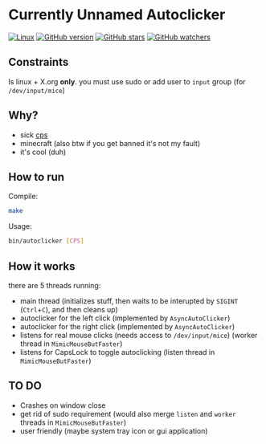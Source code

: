 # Currently Unnamed Autoclicker

[![Linux](https://svgshare.com/i/Zhy.svg)](https://svgshare.com/i/Zhy.svg) [![GitHub version](https://badge.fury.io/gh/mircea007%2Fautoclicker.svg)](https://github.com/mircea007/autoclicker) [![GitHub stars](https://img.shields.io/github/stars/mircea007/autoclicker.svg?style=social&label=Star&maxAge=2592000)](https://github.com/mircea007/autoclicker/) [![GitHub watchers](https://img.shields.io/github/watchers/mircea007/autoclicker.svg?style=social&label=Watch&maxAge=2592000)](https://github.com/mircea007/autoclicker/watchers/)

## Constraints

Is linux + X.org **only**.
you must use sudo or add user to `input` group (for `/dev/input/mice`)

## Why?

* sick [cps](https://cpstest.org/)
* minecraft (also btw if you get banned it's not my fault)
* it's cool (duh)

## How to run

Compile:
```bash
make
```

Usage:
```bash
bin/autoclicker [CPS]
```

## How it works

there are 5 threads running:

* main thread (initializes stuff, then waits to be interupted by `SIGINT` (`Ctrl`+`C`), and then cleans up)
* autoclicker for the left click   (implemented by `AsyncAutoClicker`)
* autoclicker for the right click  (implemented by `AsyncAutoClicker`)
* listens for real mouse clicks (needs access to `/dev/input/mice`) (worker thread in `MimicMouseButFaster`)
* listens for CapsLock to toggle autoclicking (listen thread in `MimicMouseButFaster`)

## TO DO

* Crashes on window close
* get rid of sudo requirement (would also merge `listen` and `worker` threads in `MimicMouseButFaster`)
* user friendly (maybe system tray icon or gui application)
